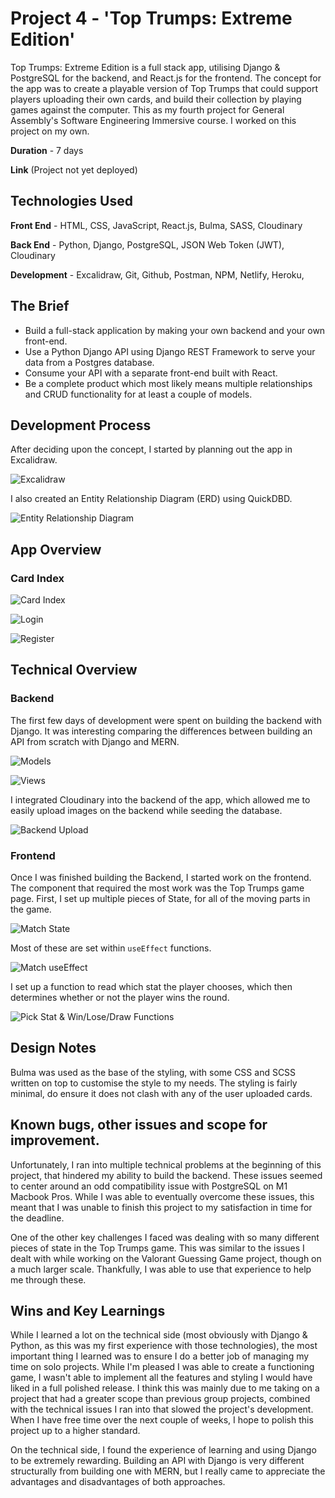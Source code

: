 # Project 4 - 'Top Trumps: Extreme Edition'

Top Trumps: Extreme Edition is a full stack app, utilising Django & PostgreSQL for the backend, and React.js for the frontend. The concept for the app was to create a playable version of Top Trumps that could support players uploading their own cards, and build their collection by playing games against the computer. This as my fourth project for General Assembly's Software Engineering Immersive course. I worked on this project on my own.

**Duration** - 7 days

**Link** (Project not yet deployed)

## Technologies Used

**Front End** - HTML, CSS, JavaScript, React.js, Bulma, SASS, Cloudinary

**Back End** - Python, Django, PostgreSQL, JSON Web Token (JWT), Cloudinary

**Development** - Excalidraw, Git, Github, Postman, NPM, Netlify, Heroku,

## The Brief

- Build a full-stack application by making your own backend and your own front-end.
- Use a Python Django API using Django REST Framework to serve your data from a Postgres database.
- Consume your API with a separate front-end built with React.
- Be a complete product which most likely means multiple relationships and CRUD functionality for at least a couple of models.

## Development Process

After deciding upon the concept, I started by planning out the app in Excalidraw.

![Excalidraw](./readme-screenshots/excalidraw.png)

I also created an Entity Relationship Diagram (ERD) using QuickDBD.

![Entity Relationship Diagram](./readme-screenshots/erd.png)

## App Overview

### Card Index

![Card Index](./readme-screenshots/CardIndex.PNG)

![Login](./readme-screenshots/Login.PNG)

![Register](./readme-screenshots/Register.PNG)

## Technical Overview

### Backend

The first few days of development were spent on building the backend with Django. It was interesting comparing the differences between building an API from scratch with Django and MERN.

![Models](./readme-screenshots/Models.PNG)

![Views](./readme-screenshots/views.PNG)

I integrated Cloudinary into the backend of the app, which allowed me to easily upload images on the backend while seeding the database.

![Backend Upload](./readme-screenshots/backendupload.PNG)

### Frontend

Once I was finished building the Backend, I started work on the frontend. The component that required the most work was the Top Trumps game page. First, I set up multiple pieces of State, for all of the moving parts in the game.

![Match State](./readme-screenshots/matchstate.PNG)

Most of these are set within `useEffect` functions.

![Match useEffect](./readme-screenshots/matchuseEffect.PNG)

I set up a function to read which stat the player chooses, which then determines whether or not the player wins the round.

![Pick Stat & Win/Lose/Draw Functions](./readme-screenshots/pickstat%2Bwinlosedrawfunctions.PNG)

## Design Notes

Bulma was used as the base of the styling, with some CSS and SCSS written on top to customise the style to my needs. The styling is fairly minimal, do ensure it does not clash with any of the user uploaded cards.

## Known bugs, other issues and scope for improvement.

Unfortunately, I ran into multiple technical problems at the beginning of this project, that hindered my ability to build the backend. These issues seemed to center around an odd compatibility issue with PostgreSQL on M1 Macbook Pros. While I was able to eventually overcome these issues, this meant that I was unable to finish this project to my satisfaction in time for the deadline.

One of the other key challenges I faced was dealing with so many different pieces of state in the Top Trumps game. This was similar to the issues I dealt with while working on the Valorant Guessing Game project, though on a much larger scale. Thankfully, I was able to use that experience to help me through these.

## Wins and Key Learnings

While I learned a lot on the technical side (most obviously with Django & Python, as this was my first experience with those technologies), the most important thing I learned was to ensure I do a better job of managing my time on solo projects. While I'm pleased I was able to create a functioning game, I wasn't able to implement all the features and styling I would have liked in a full polished release. I think this was mainly due to me taking on a project that had a greater scope than previous group projects, combined with the technical issues I ran into that slowed the project's development. When I have free time over the next couple of weeks, I hope to polish this project up to a higher standard.

On the technical side, I found the experience of learning and using Django to be extremely rewarding. Building an API with Django is very different structurally from building one with MERN, but I really came to appreciate the advantages and disadvantages of both approaches.
